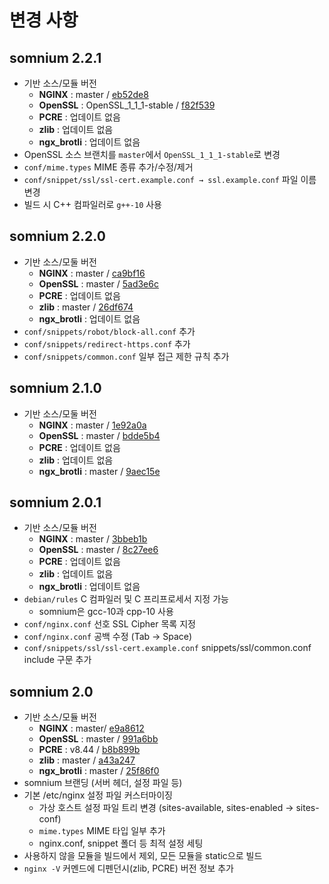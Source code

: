 변경 사항
========
somnium 2.2.1
-------------
  - 기반 소스/모듈 버전
    - **NGINX** : master / [eb52de8](https://github.com/nginx/nginx/commit/eb52de83114e8d98722cd17ec8435c47956b6315)
    - **OpenSSL** : OpenSSL_1_1_1-stable / [f82f539](https://github.com/openssl/openssl/commit/5f82f5392f39797c1cf3a5d114c0125f121b0f769)
    - **PCRE** : 업데이트 없음
    - **zlib** : 업데이트 없음
    - **ngx_brotli** : 업데이트 없음
  - OpenSSL 소스 브랜치를 `master`에서 `OpenSSL_1_1_1-stable`로 변경
  - `conf/mime.types` MIME 종류 추가/수정/제거
  - `conf/snippet/ssl/ssl-cert.example.conf → ssl.example.conf` 파일 이름 변경
  - 빌드 시 C++ 컴파일러로 `g++-10` 사용

somnium 2.2.0
-------------
  - 기반 소스/모둘 버전
    - **NGINX** : master / [ca9bf16](https://github.com/nginx/nginx/commit/ca9bf16f09ef2b0755bfe880c68dc71b9c46f879)
    - **OpenSSL** : master / [5ad3e6c](https://github.com/openssl/openssl/commit/5ad3e6c56eb1c295a7de92de5bb2f54614d5c277)
    - **PCRE** : 업데이트 없음
    - **zlib** : master / [26df674](https://github.com/jtkukunas/zlib/commit/26df674239f0c8b610822de3be62ee62b9bb9bd3)
    - **ngx_brotli** : 업데이트 없음
  - `conf/snippets/robot/block-all.conf` 추가
  - `conf/snippets/redirect-https.conf` 추가
  - `conf/snippets/common.conf` 일부 접근 제한 규칙 추가

somnium 2.1.0
-------------
  - 기반 소스/모둘 버전
    - **NGINX** : master / [1e92a0a](https://github.com/nginx/nginx/commit/1e92a0a4cef98902aed35d7b402a6a402951aba4)
    - **OpenSSL** : master / [bdde5b4](https://github.com/openssl/openssl/commit/a2a5506b9329b978a2a5b11a518b9789446ad310)
    - **PCRE** : 업데이트 없음
    - **zlib** : 업데이트 없음
    - **ngx_brotli** : master / [9aec15e](https://github.com/google/ngx_brotli/commit/9aec15e2aa6feea2113119ba06460af70ab3ea62)

somnium 2.0.1
-------------
  - 기반 소스/모듈 버전
    - **NGINX** : master / [3bbeb1b](https://github.com/nginx/nginx/commit/3bbeb1b8de857409c3dc9da45eb963d13b126537)
    - **OpenSSL** : master / [8c27ee6](https://github.com/openssl/openssl/commit/8c27ee6e056257ab872598bb2a410b23f6c411a0)
    - **PCRE** : 업데이트 없음
    - **zlib** : 업데이트 없음
    - **ngx_brotli** : 업데이트 없음
  - `debian/rules` C 컴파일러 및 C 프리프로세서 지정 가능
    - somnium은 gcc-10과 cpp-10 사용
  - `conf/nginx.conf` 선호 SSL Cipher 목록 지정
  - `conf/nginx.conf` 공백 수정 (Tab -> Space)
  - `conf/snippets/ssl/ssl-cert.example.conf` snippets/ssl/common.conf include 구문 추가

somnium 2.0
-----------
  - 기반 소스/모듈 버전
    - **NGINX** : master/ [e9a8612](https://github.com/nginx/nginx/commit/e9a8612c13380beb7b313d3ce50b223abda3f90a)
    - **OpenSSL** : master / [991a6bb](https://github.com/openssl/openssl/commit/991a6bb58182d4d2077a68eb813c897b7de73462)
    - **PCRE** : v8.44 / [b8b899b](https://github.com/SDSkyKlouD/pcre-old/commit/b8b899b1c843484c8b229a7635e3aecbc8b8729a)
    - **zlib** : master / [a43a247](https://github.com/jtkukunas/zlib/commit/a43a247bfa16ec5368747b5b64f11ea5ca033010)
    - **ngx_brotli** : master / [25f86f0](https://github.com/google/ngx_brotli/commit/25f86f0bac1101b6512135eac5f93c49c63609e3)
  - somnium 브랜딩 (서버 헤더, 설정 파일 등)
  - 기본 /etc/nginx 설정 파일 커스터마이징
    - 가상 호스트 설정 파일 트리 변경 (sites-available, sites-enabled → sites-conf)
    - `mime.types` MIME 타입 일부 추가
    - nginx.conf, snippet 폴더 등 최적 설정 세팅
  - 사용하지 않을 모듈을 빌드에서 제외, 모든 모듈을 static으로 빌드
  - `nginx -V` 커멘드에 디펜던시(zlib, PCRE) 버전 정보 추가
